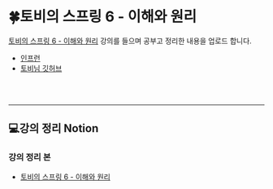 # 🍀토비의 스프링 6 - 이해와 원리
[토비의 스프링 6 - 이해와 원리](https://www.inflearn.com/course/%ED%86%A0%EB%B9%84%EC%9D%98-%EC%8A%A4%ED%94%84%EB%A7%816-%EC%9D%B4%ED%95%B4%EC%99%80-%EC%9B%90%EB%A6%AC?srsltid=AfmBOoomBCbPyYP1tay2c-4Z4yXHeQ_rf__MdFshlxqu0reG7y0GPCDN) 강의를 들으며 공부고 정리한 내용을 업로드 합니다.

- [인프런](https://www.inflearn.com/)
- [토비님 깃허브](https://github.com/tobyspringboot/hellospring)

<br/>
<br/>
<hr>

## 💻강의 정리 Notion
### 강의 정리 본
- [토비의 스프링 6 - 이해와 원리](https://jhoondev.notion.site/6-a124e3e4dd464dbd84c6334e98877b72)

